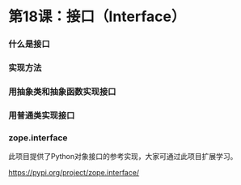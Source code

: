 # 第18课：接口（Interface）

### 什么是接口

### 实现方法

### 用抽象类和抽象函数实现接口

### 用普通类实现接口

### zope.interface
此项目提供了Python对象接口的参考实现，大家可通过此项目扩展学习。

https://pypi.org/project/zope.interface/

